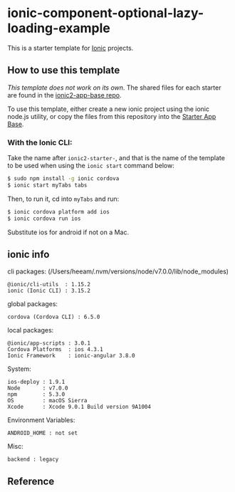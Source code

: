 # ionic-component-optional-lazy-loading-example

This is a starter template for [Ionic](http://ionicframework.com/docs/) projects.

## How to use this template

*This template does not work on its own*. The shared files for each starter are found in the [ionic2-app-base repo](https://github.com/ionic-team/ionic2-app-base).

To use this template, either create a new ionic project using the ionic node.js utility, or copy the files from this repository into the [Starter App Base](https://github.com/ionic-team/ionic2-app-base).

### With the Ionic CLI:

Take the name after `ionic2-starter-`, and that is the name of the template to be used when using the `ionic start` command below:

```bash
$ sudo npm install -g ionic cordova
$ ionic start myTabs tabs
```

Then, to run it, cd into `myTabs` and run:

```bash
$ ionic cordova platform add ios
$ ionic cordova run ios
```

Substitute ios for android if not on a Mac.

## ionic info

cli packages: (/Users/heeam/.nvm/versions/node/v7.0.0/lib/node_modules)

    @ionic/cli-utils  : 1.15.2
    ionic (Ionic CLI) : 3.15.2

global packages:

    cordova (Cordova CLI) : 6.5.0 

local packages:

    @ionic/app-scripts : 3.0.1
    Cordova Platforms  : ios 4.3.1
    Ionic Framework    : ionic-angular 3.8.0

System:

    ios-deploy : 1.9.1 
    Node       : v7.0.0
    npm        : 5.3.0 
    OS         : macOS Sierra
    Xcode      : Xcode 9.0.1 Build version 9A1004 

Environment Variables:

    ANDROID_HOME : not set

Misc:

    backend : legacy

## Reference


